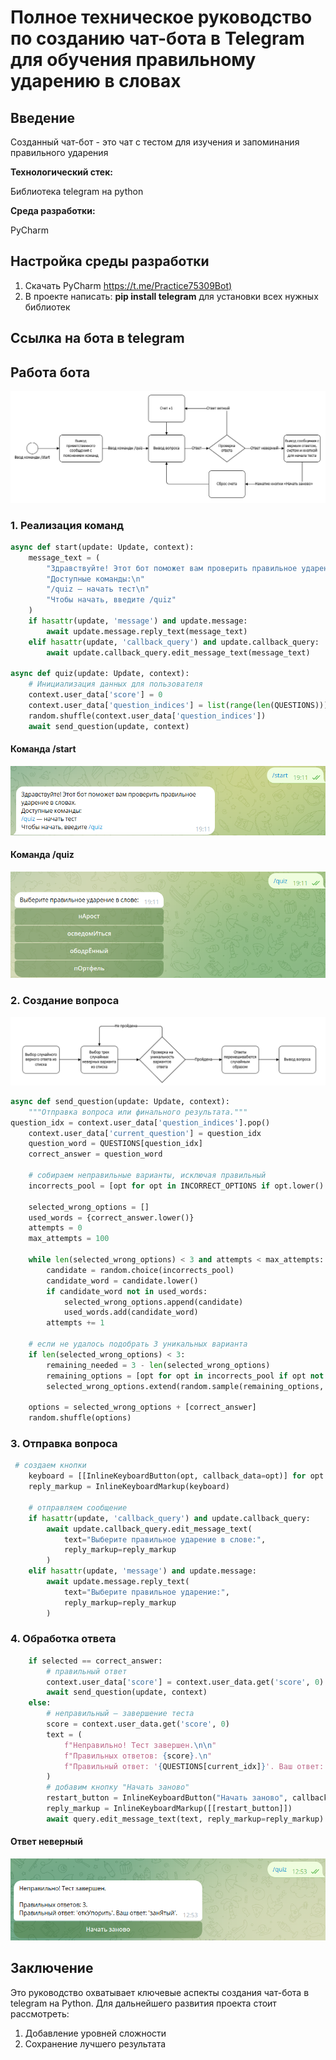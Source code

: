 # Полное техническое руководство по созданию чат-бота в Telegram для обучения правильному ударению в словах
## Введение
Созданный чат-бот - это чат с тестом для изучения и запоминания правильного ударения

  **Технологический стек:**
  
  Библиотека telegram на python
  
  **Среда разработки:**
  
  PyCharm

## Настройка среды разработки
  1. Скачать PyCharm
 [https://t.me/Practice75309Bot)](https://t.me/Practice75309Bot)
  2. В проекте написать: **pip install telegram**  для установки всех нужных библиотек
## Ссылка на бота в telegram

## Работа бота
![alt text](https://github.com/ctrannik787/PD/blob/main/start.png?raw=true)
### 1. Реализация команд

```python
async def start(update: Update, context):
    message_text = (
        "Здравствуйте! Этот бот поможет вам проверить правильное ударение в словах.\n"
        "Доступные команды:\n"
        "/quiz — начать тест\n"
        "Чтобы начать, введите /quiz"
    )
    if hasattr(update, 'message') and update.message:
        await update.message.reply_text(message_text)
    elif hasattr(update, 'callback_query') and update.callback_query:
        await update.callback_query.edit_message_text(message_text)

async def quiz(update: Update, context):
    # Инициализация данных для пользователя
    context.user_data['score'] = 0
    context.user_data['question_indices'] = list(range(len(QUESTIONS)))
    random.shuffle(context.user_data['question_indices'])
    await send_question(update, context)
```
#### Команда /start
![alt text](https://github.com/ctrannik787/PD/blob/main/Start.png?raw=true)
#### Команда /quiz
![alt text](https://github.com/ctrannik787/PD/blob/main/Quiz.png?raw=true)
### 2. Создание вопроса
![alt text](https://github.com/ctrannik787/PD/blob/main/question.png?raw=true)
```python
async def send_question(update: Update, context):
    """Отправка вопроса или финального результата."""
question_idx = context.user_data['question_indices'].pop()
    context.user_data['current_question'] = question_idx
    question_word = QUESTIONS[question_idx]
    correct_answer = question_word

    # собираем неправильные варианты, исключая правильный
    incorrects_pool = [opt for opt in INCORRECT_OPTIONS if opt.lower() != correct_answer.lower()]

    selected_wrong_options = []
    used_words = {correct_answer.lower()}
    attempts = 0
    max_attempts = 100

    while len(selected_wrong_options) < 3 and attempts < max_attempts:
        candidate = random.choice(incorrects_pool)
        candidate_word = candidate.lower()
        if candidate_word not in used_words:
            selected_wrong_options.append(candidate)
            used_words.add(candidate_word)
        attempts += 1

    # если не удалось подобрать 3 уникальных варианта
    if len(selected_wrong_options) < 3:
        remaining_needed = 3 - len(selected_wrong_options)
        remaining_options = [opt for opt in incorrects_pool if opt not in selected_wrong_options]
        selected_wrong_options.extend(random.sample(remaining_options, remaining_needed))

    options = selected_wrong_options + [correct_answer]
    random.shuffle(options)
```
### 3. Отправка вопроса
```python
 # создаем кнопки
    keyboard = [[InlineKeyboardButton(opt, callback_data=opt)] for opt in options]
    reply_markup = InlineKeyboardMarkup(keyboard)

    # отправляем сообщение
    if hasattr(update, 'callback_query') and update.callback_query:
        await update.callback_query.edit_message_text(
            text="Выберите правильное ударение в слове:",
            reply_markup=reply_markup
        )
    elif hasattr(update, 'message') and update.message:
        await update.message.reply_text(
            text="Выберите правильное ударение:",
            reply_markup=reply_markup
        )
```
### 4. Обработка ответа
```python
    if selected == correct_answer:
        # правильный ответ
        context.user_data['score'] = context.user_data.get('score', 0) + 1
        await send_question(update, context)
    else:
        # неправильный — завершение теста
        score = context.user_data.get('score', 0)
        text = (
            f"Неправильно! Тест завершен.\n\n"
            f"Правильных ответов: {score}.\n"
            f"Правильный ответ: '{QUESTIONS[current_idx]}'. Ваш ответ: '{selected}'."
        )
        # добавим кнопку "Начать заново"
        restart_button = InlineKeyboardButton("Начать заново", callback_data='restart')
        reply_markup = InlineKeyboardMarkup([[restart_button]])
        await query.edit_message_text(text, reply_markup=reply_markup)
```
#### Ответ неверный
![alt text](https://github.com/ctrannik787/PD/blob/main/Wrong.png?raw=true)
## Заключение
Это руководство охватывает ключевые аспекты создания чат-бота в telegram на Python. Для дальнейшего развития проекта стоит рассмотреть:
1. Добавление уровней сложности
2. Сохранение лучшего результата

